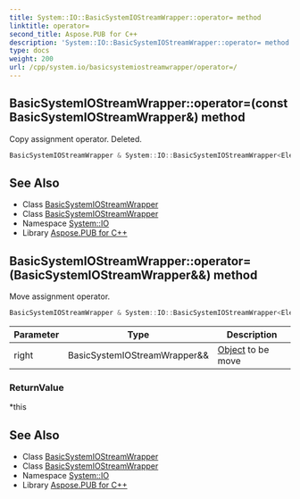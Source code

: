 ```yaml
---
title: System::IO::BasicSystemIOStreamWrapper::operator= method
linktitle: operator=
second_title: Aspose.PUB for C++
description: 'System::IO::BasicSystemIOStreamWrapper::operator= method. Copy assignment operator. Deleted in C++.'
type: docs
weight: 200
url: /cpp/system.io/basicsystemiostreamwrapper/operator=/
---
```

## BasicSystemIOStreamWrapper::operator=(const BasicSystemIOStreamWrapper\&) method


Copy assignment operator. Deleted.

```cpp
BasicSystemIOStreamWrapper & System::IO::BasicSystemIOStreamWrapper<Elem, Traits>::operator=(const BasicSystemIOStreamWrapper &)=delete
```

## See Also

* Class [BasicSystemIOStreamWrapper](../)
* Class [BasicSystemIOStreamWrapper](../)
* Namespace [System::IO](../../)
* Library [Aspose.PUB for C++](../../../)
## BasicSystemIOStreamWrapper::operator=(BasicSystemIOStreamWrapper\&&) method


Move assignment operator.

```cpp
BasicSystemIOStreamWrapper & System::IO::BasicSystemIOStreamWrapper<Elem, Traits>::operator=(BasicSystemIOStreamWrapper &&right) noexcept
```


| Parameter | Type | Description |
| --- | --- | --- |
| right | BasicSystemIOStreamWrapper\&& | [Object](../../../system/object/) to be move |

### ReturnValue

*this

## See Also

* Class [BasicSystemIOStreamWrapper](../)
* Class [BasicSystemIOStreamWrapper](../)
* Namespace [System::IO](../../)
* Library [Aspose.PUB for C++](../../../)
